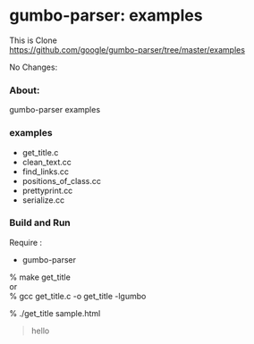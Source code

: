 gumbo-parser: examples
===============

This is Clone <br/>
https://github.com/google/gumbo-parser/tree/master/examples <br/>

No Changes: <br/> 

### About:
gumbo-parser examples <br/>


### examples
- get_title.c <br/>
- clean_text.cc <br/>
- find_links.cc <br/>
- positions_of_class.cc <br/>
- prettyprint.cc <br/>
- serialize.cc <br/>


### Build and Run
Require : <br/>
- gumbo-parser <br/>

% make get_title <br/>
or <br/>
% gcc get_title.c -o get_title -lgumbo <br/>

% ./get_title sample.html <br/>
> hello <br/>

